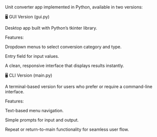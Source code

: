 Unit converter app implemented in Python, available in two versions:


🖥️ GUI Version (gui.py)

Desktop app built with Python’s tkinter library.

Features:

Dropdown menus to select conversion category and type.

Entry field for input values.

A clean, responsive interface that displays results instantly.


🖥️ CLI Version (main.py)

A terminal-based version for users who prefer or require a command-line interface.

Features:

Text-based menu navigation.

Simple prompts for input and output.

Repeat or return-to-main functionality for seamless user flow.
